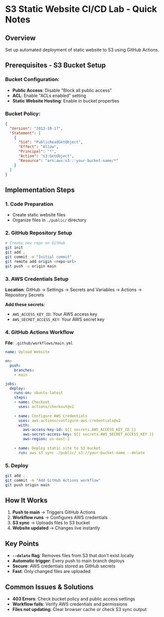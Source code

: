# S3 Static Website CI/CD Lab - Quick Notes

## Overview
Set up automated deployment of static website to S3 using GitHub Actions.

## Prerequisites - S3 Bucket Setup

### Bucket Configuration:
- **Public Access**: Disable "Block all public access"
- **ACL**: Enable "ACLs enabled" setting
- **Static Website Hosting**: Enable in bucket properties

### Bucket Policy:
```json
{
  "Version": "2012-10-17",
  "Statement": [
    {
      "Sid": "PublicReadGetObject",
      "Effect": "Allow",
      "Principal": "*",
      "Action": "s3:GetObject",
      "Resource": "arn:aws:s3:::your-bucket-name/*"
    }
  ]
}
```

## Implementation Steps

### 1. Code Preparation
- Create static website files
- Organize files in `./public/` directory

### 2. GitHub Repository Setup
```bash
# Create new repo on GitHub
git init
git add .
git commit -m "Initial commit"
git remote add origin <repo-url>
git push -u origin main
```

### 3. AWS Credentials Setup
**Location**: GitHub → Settings → Secrets and Variables → Actions → Repository Secrets

**Add these secrets:**
- `AWS_ACCESS_KEY_ID`: Your AWS access key
- `AWS_SECRET_ACCESS_KEY`: Your AWS secret key

### 4. GitHub Actions Workflow
**File**: `.github/workflows/main.yml`

```yaml
name: Upload Website

on:
  push:
    branches:
    - main

jobs:
  deploy:
    runs-on: ubuntu-latest
    steps:
    - name: Checkout
      uses: actions/checkout@v2
      
    - name: Configure AWS Credentials
      uses: aws-actions/configure-aws-credentials@v2
      with:
        aws-access-key-id: ${{ secrets.AWS_ACCESS_KEY_ID }}
        aws-secret-access-key: ${{ secrets.AWS_SECRET_ACCESS_KEY }}
        aws-region: us-east-1
        
    - name: Deploy static site to S3 bucket
      run: aws s3 sync ./public/ s3://your-bucket-name --delete
```

### 5. Deploy
```bash
git add .
git commit -m "Add GitHub Actions workflow"
git push origin main
```

## How It Works
1. **Push to main** → Triggers GitHub Actions
2. **Workflow runs** → Configures AWS credentials
3. **S3 sync** → Uploads files to S3 bucket
4. **Website updated** → Changes live instantly

## Key Points
- **`--delete` flag**: Removes files from S3 that don't exist locally
- **Automatic trigger**: Every push to main branch deploys
- **Secure**: AWS credentials stored as GitHub secrets
- **Fast**: Only changed files are uploaded

## Common Issues & Solutions
- **403 Errors**: Check bucket policy and public access settings
- **Workflow fails**: Verify AWS credentials and permissions
- **Files not updating**: Clear browser cache or check S3 sync output